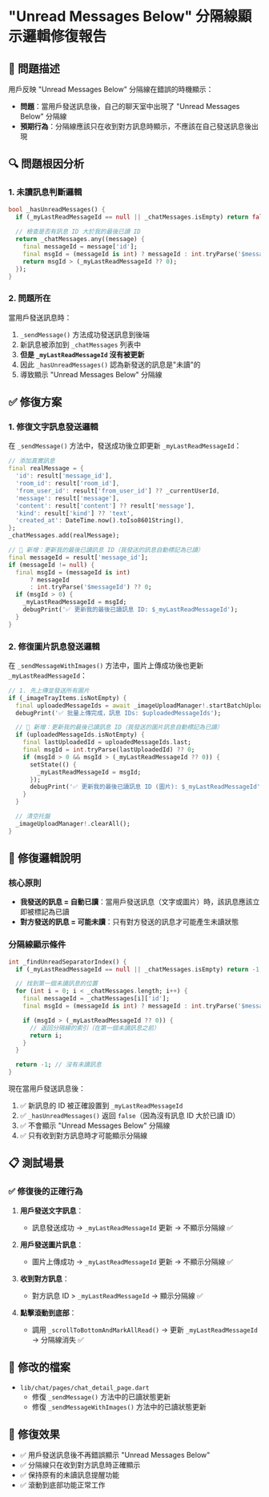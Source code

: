 # "Unread Messages Below" 分隔線顯示邏輯修復報告

## 🐛 問題描述
用戶反映 "Unread Messages Below" 分隔線在錯誤的時機顯示：
- **問題**：當用戶發送訊息後，自己的聊天室中出現了 "Unread Messages Below" 分隔線
- **預期行為**：分隔線應該只在收到對方訊息時顯示，不應該在自己發送訊息後出現

## 🔍 問題根因分析

### 1. **未讀訊息判斷邏輯**
```dart
bool _hasUnreadMessages() {
  if (_myLastReadMessageId == null || _chatMessages.isEmpty) return false;
  
  // 檢查是否有訊息 ID 大於我的最後已讀 ID
  return _chatMessages.any((message) {
    final messageId = message['id'];
    final msgId = (messageId is int) ? messageId : int.tryParse('$messageId') ?? 0;
    return msgId > (_myLastReadMessageId ?? 0);
  });
}
```

### 2. **問題所在**
當用戶發送訊息時：
1. `_sendMessage()` 方法成功發送訊息到後端
2. 新訊息被添加到 `_chatMessages` 列表中
3. **但是 `_myLastReadMessageId` 沒有被更新**
4. 因此 `_hasUnreadMessages()` 認為新發送的訊息是"未讀"的
5. 導致顯示 "Unread Messages Below" 分隔線

## ✅ 修復方案

### 1. **修復文字訊息發送邏輯**
在 `_sendMessage()` 方法中，發送成功後立即更新 `_myLastReadMessageId`：

```dart
// 添加真實訊息
final realMessage = {
  'id': result['message_id'],
  'room_id': result['room_id'],
  'from_user_id': result['from_user_id'] ?? _currentUserId,
  'message': result['message'],
  'content': result['content'] ?? result['message'],
  'kind': result['kind'] ?? 'text',
  'created_at': DateTime.now().toIso8601String(),
};
_chatMessages.add(realMessage);

// 🔧 新增：更新我的最後已讀訊息 ID（我發送的訊息自動標記為已讀）
final messageId = result['message_id'];
if (messageId != null) {
  final msgId = (messageId is int) 
      ? messageId 
      : int.tryParse('$messageId') ?? 0;
  if (msgId > 0) {
    _myLastReadMessageId = msgId;
    debugPrint('✅ 更新我的最後已讀訊息 ID: $_myLastReadMessageId');
  }
}
```

### 2. **修復圖片訊息發送邏輯**
在 `_sendMessageWithImages()` 方法中，圖片上傳成功後也更新 `_myLastReadMessageId`：

```dart
// 1. 先上傳並發送所有圖片
if (_imageTrayItems.isNotEmpty) {
  final uploadedMessageIds = await _imageUploadManager!.startBatchUpload();
  debugPrint('✅ 批量上傳完成，訊息 IDs: $uploadedMessageIds');

  // 🔧 新增：更新我的最後已讀訊息 ID（我發送的圖片訊息自動標記為已讀）
  if (uploadedMessageIds.isNotEmpty) {
    final lastUploadedId = uploadedMessageIds.last;
    final msgId = int.tryParse(lastUploadedId) ?? 0;
    if (msgId > 0 && msgId > (_myLastReadMessageId ?? 0)) {
      setState(() {
        _myLastReadMessageId = msgId;
      });
      debugPrint('✅ 更新我的最後已讀訊息 ID (圖片): $_myLastReadMessageId');
    }
  }

  // 清空托盤
  _imageUploadManager!.clearAll();
}
```

## 🎯 修復邏輯說明

### **核心原則**
- **我發送的訊息 = 自動已讀**：當用戶發送訊息（文字或圖片）時，該訊息應該立即被標記為已讀
- **對方發送的訊息 = 可能未讀**：只有對方發送的訊息才可能產生未讀狀態

### **分隔線顯示條件**
```dart
int _findUnreadSeparatorIndex() {
  if (_myLastReadMessageId == null || _chatMessages.isEmpty) return -1;

  // 找到第一個未讀訊息的位置
  for (int i = 0; i < _chatMessages.length; i++) {
    final messageId = _chatMessages[i]['id'];
    final msgId = (messageId is int) ? messageId : int.tryParse('$messageId') ?? 0;

    if (msgId > (_myLastReadMessageId ?? 0)) {
      // 返回分隔線的索引（在第一個未讀訊息之前）
      return i;
    }
  }

  return -1; // 沒有未讀訊息
}
```

現在當用戶發送訊息後：
1. ✅ 新訊息的 ID 被正確設置到 `_myLastReadMessageId`
2. ✅ `_hasUnreadMessages()` 返回 `false`（因為沒有訊息 ID 大於已讀 ID）
3. ✅ 不會顯示 "Unread Messages Below" 分隔線
4. ✅ 只有收到對方訊息時才可能顯示分隔線

## 📋 測試場景

### ✅ **修復後的正確行為**
1. **用戶發送文字訊息**：
   - 訊息發送成功 → `_myLastReadMessageId` 更新 → 不顯示分隔線 ✅

2. **用戶發送圖片訊息**：
   - 圖片上傳成功 → `_myLastReadMessageId` 更新 → 不顯示分隔線 ✅

3. **收到對方訊息**：
   - 對方訊息 ID > `_myLastReadMessageId` → 顯示分隔線 ✅

4. **點擊滾動到底部**：
   - 調用 `_scrollToBottomAndMarkAllRead()` → 更新 `_myLastReadMessageId` → 分隔線消失 ✅

## 🔧 修改的檔案
- `lib/chat/pages/chat_detail_page.dart`
  - 修復 `_sendMessage()` 方法中的已讀狀態更新
  - 修復 `_sendMessageWithImages()` 方法中的已讀狀態更新

## 🎉 修復效果
- ✅ 用戶發送訊息後不再錯誤顯示 "Unread Messages Below"
- ✅ 分隔線只在收到對方訊息時正確顯示
- ✅ 保持原有的未讀訊息提醒功能
- ✅ 滾動到底部功能正常工作
